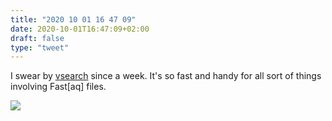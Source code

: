 ```yaml
---
title: "2020 10 01 16 47 09"
date: 2020-10-01T16:47:09+02:00
draft: false
type: "tweet"
---
```

I swear by [vsearch](https://github.com/torognes/vsearch) since a week. It's so fast and handy for all sort of things involving Fast[aq] files.

![](/img/2020-09-22-13-31-33.png)
